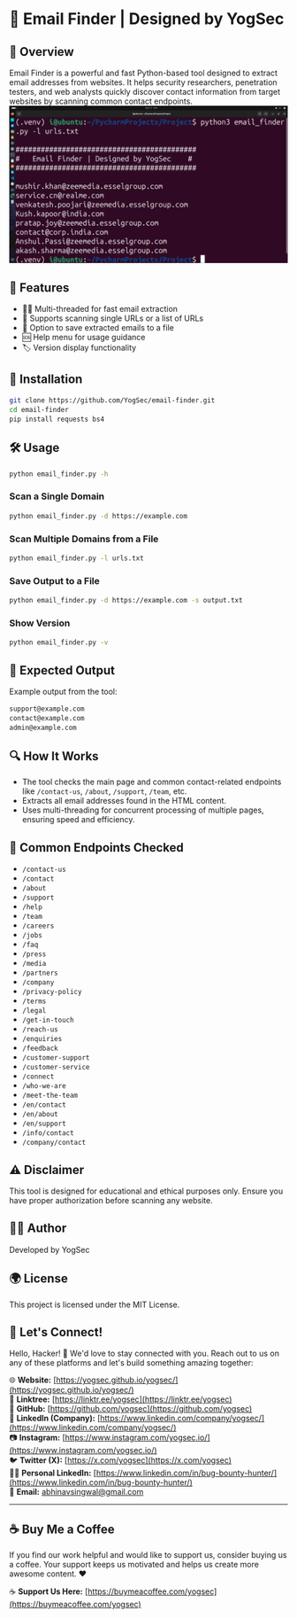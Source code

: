 # 📧 Email Finder | Designed by YogSec

## 📝 Overview
Email Finder is a powerful and fast Python-based tool designed to extract email addresses from websites. It helps security researchers, penetration testers, and web analysts quickly discover contact information from target websites by scanning common contact endpoints.
![email-finder](https://github.com/yogsec/email-finder/blob/main/Email-Finder.png)

## 🌟 Features
- 🧑‍💻 Multi-threaded for fast email extraction
- 📄 Supports scanning single URLs or a list of URLs
- 💾 Option to save extracted emails to a file
- 🆘 Help menu for usage guidance
- 🏷️ Version display functionality

## 🚀 Installation
```bash
git clone https://github.com/YogSec/email-finder.git
cd email-finder
pip install requests bs4
```

## 🛠️ Usage
```bash
python email_finder.py -h
```
### Scan a Single Domain
```bash
python email_finder.py -d https://example.com
```
### Scan Multiple Domains from a File
```bash
python email_finder.py -l urls.txt
```
### Save Output to a File
```bash
python email_finder.py -d https://example.com -s output.txt
```
### Show Version
```bash
python email_finder.py -v
```
## 📂 Expected Output
Example output from the tool:
```bash
support@example.com
contact@example.com
admin@example.com
```
## 🔍 How It Works
- The tool checks the main page and common contact-related endpoints like `/contact-us`, `/about`, `/support`, `/team`, etc.
- Extracts all email addresses found in the HTML content.
- Uses multi-threading for concurrent processing of multiple pages, ensuring speed and efficiency.

## 🔗 Common Endpoints Checked
- `/contact-us`
- `/contact`
- `/about`
- `/support`
- `/help`
- `/team`
- `/careers`
- `/jobs`
- `/faq`
- `/press`
- `/media`
- `/partners`
- `/company`
- `/privacy-policy`
- `/terms`
- `/legal`
- `/get-in-touch`
- `/reach-us`
- `/enquiries`
- `/feedback`
- `/customer-support`
- `/customer-service`
- `/connect`
- `/who-we-are`
- `/meet-the-team`
- `/en/contact`
- `/en/about`
- `/en/support`
- `/info/contact`
- `/company/contact`

## ⚠️ Disclaimer
This tool is designed for educational and ethical purposes only. Ensure you have proper authorization before scanning any website.

## 🧑‍💻 Author
Developed by YogSec

## 🌍 License
This project is licensed under the MIT License.

## 🌟 Let's Connect!

Hello, Hacker! 👋 We'd love to stay connected with you. Reach out to us on any of these platforms and let's build something amazing together:

🌐 **Website:** [https://yogsec.github.io/yogsec/](https://yogsec.github.io/yogsec/)  
📜 **Linktree:** [https://linktr.ee/yogsec](https://linktr.ee/yogsec)  
🔗 **GitHub:** [https://github.com/yogsec](https://github.com/yogsec)  
💼 **LinkedIn (Company):** [https://www.linkedin.com/company/yogsec/](https://www.linkedin.com/company/yogsec/)  
📷 **Instagram:** [https://www.instagram.com/yogsec.io/](https://www.instagram.com/yogsec.io/)  
🐦 **Twitter (X):** [https://x.com/yogsec](https://x.com/yogsec)  
👨‍💼 **Personal LinkedIn:** [https://www.linkedin.com/in/bug-bounty-hunter/](https://www.linkedin.com/in/bug-bounty-hunter/)  
📧 **Email:** abhinavsingwal@gmail.com

---

## ☕ Buy Me a Coffee

If you find our work helpful and would like to support us, consider buying us a coffee. Your support keeps us motivated and helps us create more awesome content. ❤️

☕ **Support Us Here:** [https://buymeacoffee.com/yogsec](https://buymeacoffee.com/yogsec)

